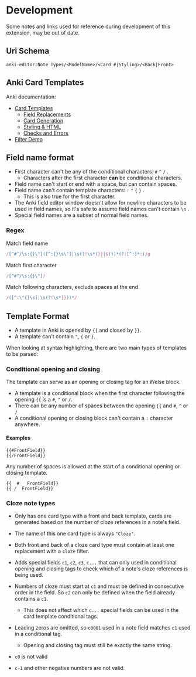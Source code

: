 # Development

Some notes and links used for reference during development of this extension, may be out of date.

##  Uri Schema
`anki-editor:Note Types/<ModelName>/<Card #|Styling>/<Back|Front>`

## Anki Card Templates
Anki documentation:
- [Card Templates](https://docs.ankiweb.net/templates/intro.html)
  - [Field Replacements](https://docs.ankiweb.net/templates/fields.html)
  - [Card Generation](https://docs.ankiweb.net/templates/generation.html)
  - [Styling & HTML](https://docs.ankiweb.net/templates/styling.html)
  - [Checks and Errors](https://docs.ankiweb.net/templates/errors.html)
- [Filter Demo](https://github.com/ankitects/anki-addons/blob/main/demos/field_filter/__init__.py)

## Field name format

- First character can't be any of the conditional characters: `#` `^` `/` .
  - Characters after the first character **can** be conditional characters.
- Field name can't start or end with a space, but can contain spaces.
- Field name can't contain template characters: `:` `"` `{` `}` .
  - This is also true for the first character.
- The Anki field editor window doesn't allow for newline characters to be used in field names, so it's safe to assume field names can't contain `\n` .
- Special field names are a subset of normal field names.

### Regex

Match field name

```javascript
/[^#^/\s:{}\"]([^:{}\s\"]|\s(?!\s*(}}|$)))*(?![^:]*:)/g
```

Match first character

```javascript
/[^#^/\s:{}\"]/

```

Match following characters, exclude spaces at the end

```javascript
/([^:\"{}\s]|\s(?!\s*}}))*/
```

## Template Format

- A template in Anki is opened by `{{` and closed by `}}`.
- A template can't contain `"`, `{` or `}`. 

When looking at syntax highlighting, there are two main types of templates to be parsed:

### Conditional opening and closing
The template can serve as an opening or closing tag for an if/else block.

- A template is a conditional block when the first character following the opening `{{` is a `#`, `^` or `/`.
- There can be any number of spaces between the opening `{{` and `#`, `^` or `/`
- A conditional opening or closing block can't contain a `:` character anywhere.

#### Examples
```
{{#FrontField}}
{{/FrontField}}
```

Any number of spaces is allowed at the start of a conditional opening or closing template.

```
{{  #   FrontField}}
{{ /  FrontField}}
```

### Cloze note types
- Only has one card type with a front and back template, cards are generated based on the number of cloze references in a note's field.
- The name of this one card type is always `"Cloze"`.
- Both front and back of a cloze card type must contain at least one replacement with a `cloze` filter.

- Adds special fields `c1`, `c2`, `c3`, `c...` that can only used in conditional opening and closing tags to check which of a note's cloze references is being used.
- Numbers of cloze must start at `c1` and must be defined in consecutive order in the field. So `c2` can only be defined when the field already contains a `c1`.
  - This does not affect which `c...` special fields can be used in the card template conditional tags.
- Leading zeros are omitted, so `c0001` used in a note field matches `c1` used in a conditional tag.
  - Opening and closing tag must still be exactly the same string.
- `c0` is not valid
- `c-1` and other negative numbers are not valid.